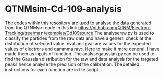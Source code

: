 # QTNMsim-Cd-109-analysis
The codes within this resository are used to analyse the data generated from the QTNMsim code in this link https://github.com/QTNM/Electron-Tracking/tree/main/examples/Cd109source
The analyseraw.py is used to classify the particles from the raw data and have a general check at the distribution of selected value. eval and gval are values for the expected values of electrons and gammma rays. Here to make it more general, I have made them as inputs of function.
The analysegaussian.py can be used to find the Gaussian distribution for the raw and data analysis for the targeted peaks hence analyse the precision of the calibration. The detailed instructions for each function are in the script.
